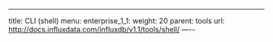 ---
title: CLI (shell)
menu:
  enterprise_1_1:
    weight: 20
    parent: tools
    url: http://docs.influxdata.com/influxdb/v1.1/tools/shell/
—--
